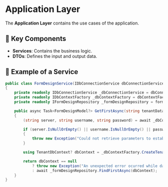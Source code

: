 # Application Layer

The **Application Layer** contains the use cases of the application.

## 📌 Key Components
- **Services**: Contains the business logic.
- **DTOs**: Defines the input and output data.

## 🔧 Example of a Service
```csharp
public class FormDesignService(IDbConnectionService dbConnectionService, IDbContextFactory dbContextFactory, IFormDesignRepository formDesignRepository) : IFormDesignService
{
    private readonly IDbConnectionService _dbConnectionService = dbConnectionService;
    private readonly IDbContextFactory _dbContextFactory = dbContextFactory;
    private readonly IFormDesignRepository _formDesignRepository = formDesignRepository;

    public async Task<FormDesignModel?> GetFirstAsync(string tenantDatabase)
    {
        (string server, string username, string password) = await _dbConnectionService.GetTenantConnectionParams();

        if (server.IsNullOrEmpty() || username.IsNullOrEmpty() || password.IsNullOrEmpty())
        {
            throw new Exception("Could not retrieve parameters to establish connection to database in FormDesignService");
        }

        using TenantDbContext? dbContext = _dbContextFactory.CreateTenantDbContext(server, tenantDatabase, username, password);

        return dbContext == null
            ? throw new Exception("An unexpected error ocurred while database context was generated in FormDesignService")
            : await _formDesignRepository.FindFirstAsync(dbContext);
    }
}
